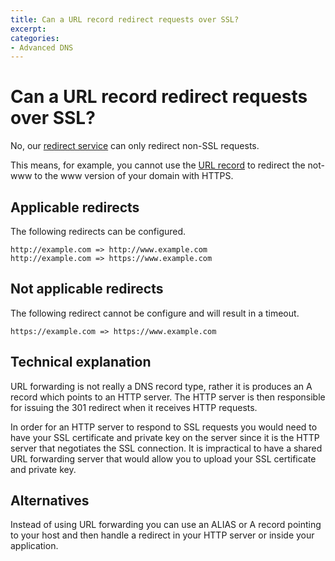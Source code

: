 ```yaml
---
title: Can a URL record redirect requests over SSL?
excerpt: 
categories:
- Advanced DNS
---
```


# Can a URL record redirect requests over SSL?

No, our [redirect service](/articles/redirect) can only redirect non-SSL requests.

This means, for example, you cannot use the [URL record](/articles/url-record) to redirect the not-www to the www version of your domain with HTTPS.

## Applicable redirects

The following redirects can be configured.

~~~text
http://example.com => http://www.example.com
http://example.com => https://www.example.com
~~~

## Not applicable redirects

The following redirect cannot be configure and will result in a timeout.

~~~text
https://example.com => https://www.example.com
~~~

## Technical explanation

URL forwarding is not really a DNS record type, rather it is produces an A record which points to an HTTP server. The HTTP server is then responsible for issuing the 301 redirect when it receives HTTP requests.

In order for an HTTP server to respond to SSL requests you would need to have your SSL certificate and private key on the server since it is the HTTP server that negotiates the SSL connection. It is impractical to have a shared URL forwarding server that would allow you to upload your SSL certificate and private key.

## Alternatives

Instead of using URL forwarding you can use an ALIAS or A record pointing to your host and then handle a redirect in your HTTP server or inside your application.

